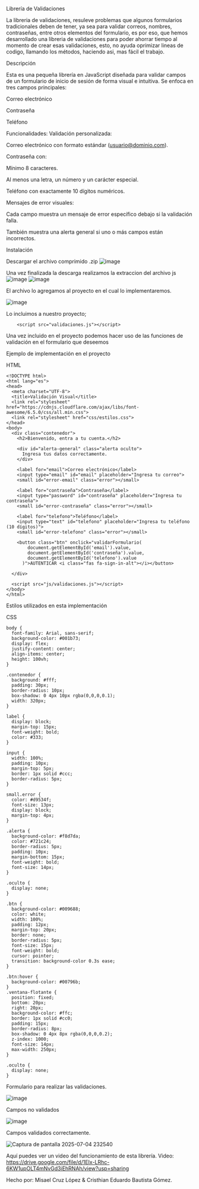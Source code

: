 Librería de Validaciones

La libreria de validaciones, resuleve problemas que algunos formularios tradicionales deben de tener, ya sea para validar correos, nombres, contraseñas, entre otros elementos del formulario, es por eso, que hemos desarrollado una libreria de validaciones para poder ahorrar tiempo al momento de crear esas validaciones, esto, no ayuda oprimizar lineas de codigo, llamando los métodos, haciendo asi, mas fácil el trabajo.

Descripción

Esta es una pequeña librería en JavaScript diseñada para validar campos de un formulario de inicio de sesión de forma visual e intuitiva. Se enfoca en tres campos principales:

Correo electrónico

Contraseña

Teléfono

Funcionalidades:
  Validación personalizada:

  Correo electrónico con formato estándar (usuario@dominio.com).
  
  Contraseña con:
  
  Mínimo 8 caracteres.
  
  Al menos una letra, un número y un carácter especial.
  
  Teléfono con exactamente 10 dígitos numéricos.
  
  Mensajes de error visuales:
  
  Cada campo muestra un mensaje de error específico debajo si la validación falla.
  
  También muestra una alerta general si uno o más campos están incorrectos.


Instalación

Descargar el archivo comprimido .zip
![image](https://github.com/user-attachments/assets/7ed7f40e-12fb-4f30-8bbf-b6c520dfd9f4)

Una vez finalizada la descarga realizamos la extraccion del archivo js
![image](https://github.com/user-attachments/assets/0641a77c-6065-47b1-994c-682d8282a698)
![image](https://github.com/user-attachments/assets/9462994b-4cf4-4de3-a0b1-a4f656612b5e)


El archivo lo agregamos al proyecto en el cual lo implementaremos.

![image](https://github.com/user-attachments/assets/1377231c-3a4c-48c1-975b-60cdb6fbc9a8)


Lo incluimos a nuestro proyecto; 
        
        <script src="validaciones.js"></script>


Una vez incluido en el proyecto podemos hacer uso de las funciones de validación en el formulario que deseemos  



Ejemplo de implementación en el proyecto

HTML

    <!DOCTYPE html>
    <html lang="es">
    <head>
      <meta charset="UTF-8">
      <title>Validación Visual</title>
      <link rel="stylesheet" href="https://cdnjs.cloudflare.com/ajax/libs/font-awesome/6.5.0/css/all.min.css">
      <link rel="stylesheet" href="css/estilos.css">
    </head>
    <body>
      <div class="contenedor">
        <h2>Bienvenido, entra a tu cuenta.</h2>
    
        <div id="alerta-general" class="alerta oculto">
          Ingresa tus datos correctamente.
        </div>
    
        <label for="email">Correo electrónico</label>
        <input type="email" id="email" placeholder="Ingresa tu correo">
        <small id="error-email" class="error"></small>
    
        <label for="contraseña">Contraseña</label>
        <input type="password" id="contraseña" placeholder="Ingresa tu contraseña">
        <small id="error-contraseña" class="error"></small>
    
        <label for="telefono">Teléfono</label>
        <input type="text" id="telefono" placeholder="Ingresa tu teléfono (10 dígitos)">
        <small id="error-telefono" class="error"></small>
    
        <button class="btn" onclick="validarFormulario(
            document.getElementById('email').value,
            document.getElementById('contraseña').value,
            document.getElementById('telefono').value
          )">AUTENTICAR <i class="fas fa-sign-in-alt"></i></button>
    
      </div>
    
      <script src="js/validaciones.js"></script>
    </body>
    </html>
    
Estilos utilizados en esta implementación

CSS
    
    body {
      font-family: Arial, sans-serif;
      background-color: #001b73;
      display: flex;
      justify-content: center;
      align-items: center;
      height: 100vh;
    }
    
    .contenedor {
      background: #fff;
      padding: 30px;
      border-radius: 10px;
      box-shadow: 0 4px 10px rgba(0,0,0,0.1);
      width: 320px;
    }
    
    label {
      display: block;
      margin-top: 15px;
      font-weight: bold;
      color: #333;
    }
    
    input {
      width: 100%;
      padding: 10px;
      margin-top: 5px;
      border: 1px solid #ccc;
      border-radius: 5px;
    }
    
    small.error {
      color: #d9534f;
      font-size: 13px;
      display: block;
      margin-top: 4px;
    }
    
    .alerta {
      background-color: #f8d7da;
      color: #721c24;
      border-radius: 5px;
      padding: 10px;
      margin-bottom: 15px;
      font-weight: bold;
      font-size: 14px;
    }
    
    .oculto {
      display: none;
    }
    
    .btn {
      background-color: #009688;
      color: white;
      width: 100%;
      padding: 12px;
      margin-top: 20px;
      border: none;
      border-radius: 5px;
      font-size: 15px;
      font-weight: bold;
      cursor: pointer;
      transition: background-color 0.3s ease;
    }
    
    .btn:hover {
      background-color: #00796b;
    }
    .ventana-flotante {
      position: fixed;
      bottom: 20px;
      right: 20px;
      background-color: #ffc;
      border: 1px solid #cc0;
      padding: 15px;
      border-radius: 8px;
      box-shadow: 0 4px 8px rgba(0,0,0,0.2);
      z-index: 1000;
      font-size: 14px;
      max-width: 250px;
    }
    
    .oculto {
      display: none;
    }


Formulario para realizar las validaciones.


![image](https://github.com/user-attachments/assets/8dfe4c54-ec32-41b9-9458-e493cadaaa47)



Campos no validados


![image](https://github.com/user-attachments/assets/c28db258-940f-4d6c-9c53-24c563bee3dc)


Campos validados correctamente.


![Captura de pantalla 2025-07-04 232540](https://github.com/user-attachments/assets/83fe42ff-92c0-447a-a76e-2dcca539ea3a)


Aquí puedes ver un video del funcionamiento de esta librería.
Video: 
https://drive.google.com/file/d/1EIx-LRhc-6KW1upOLT4mNvGd3iEhRNAh/view?usp=sharing

Hecho por: Misael Cruz López & Cristhian Eduardo Bautista Gómez.
